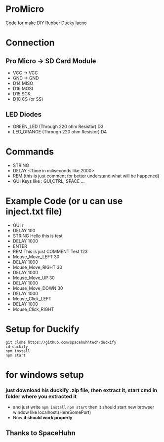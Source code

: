 # ProMicro
Code for make DIY Rubber Ducky lacno

# Connection
## Pro Micro -> SD Card Module
- VCC -> VCC
- GND -> GND
- D14 MISO
- D16 MOSI
- D15 SCK
- D10 CS (or SS)
## LED Diodes
- GREEN_LED (Through 220 ohm Resistor) D3
- LED_ORANGE (Through 220 ohm Resistor) D4

# Commands
- STRING <Something to type on keyboard>
- DELAY <Time in miliseconds like 2000>
- REM (this is just comment for better understand what will be happened)
- GUI Keys like : GUI,CTRL, SPACE ...

# Example Code (or u can use inject.txt file)
- GUI r
- DELAY 100
- STRING Hello this is test
- DELAY 1000
- ENTER
- REM This is just COMMENT Test 123
- Mouse_Move_LEFT 30
- DELAY 1000
- Mouse_Move_RIGHT 30
- DELAY 1000
- Mouse_Move_UP 30
- DELAY 1000
- Mouse_Move_DOWN 30
- DELAY 1000
- Mouse_Click_LEFT
- DELAY 1000
- Mouse_Click_RIGHT

# Setup for Duckify

```
git clone https://github.com/spacehuhntech/duckify
cd duckify
npm install
npm start
```

# for windows setup
### just download his duckify .zip file, then extract it, start cmd in folder where you extracted it
- and just write ```npm install``` ```npm start``` then it should start new browser window like localhost:(HereSomePort)
- Now **it should work properly**
## Thanks to SpaceHuhn
